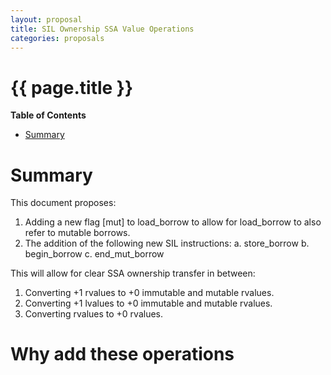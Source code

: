 ```yaml
---
layout: proposal
title: SIL Ownership SSA Value Operations
categories: proposals
---
```


# {{ page.title }}

<!-- markdown-toc start - Don't edit this section. Run M-x markdown-toc-generate-toc again -->
**Table of Contents**

- [Summary](#summary)

<!-- markdown-toc end -->

# Summary

This document proposes:

1. Adding a new flag [mut] to load_borrow to allow for load_borrow to also refer
   to mutable borrows.
2. The addition of the following new SIL instructions:
   a. store_borrow
   b. begin_borrow
   c. end_mut_borrow

This will allow for clear SSA ownership transfer in between:

1. Converting +1 rvalues to +0 immutable and mutable rvalues.
2. Converting +1 lvalues to +0 immutable and mutable rvalues.
3. Converting rvalues to +0 rvalues.

# Why add these operations
